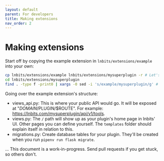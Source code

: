 ```yaml
---
layout: default
parent: For developers
title: Making extensions
nav_order: 2
---
```



Making extensions
=================

Start off by copying the example extension in `lnbits/extensions/example` into your own:
```sh
cp lnbits/extensions/example lnbits/extensions/mysuperplugin -r # Let's not use dashes or anything; it doesn't like those.
cd lnbits/extensions/mysuperplugin
find . -type f -print0 | xargs -0 sed -i 's/example/mysuperplugin/g' # Change all occurrences of 'example' to your plugin name 'mysuperplugin'.
```

Going over the example extension's structure:
* views_api.py: This is where your public API would go. It will be exposed at "$DOMAIN/$PLUGIN/$ROUTE". For example: https://lnbits.com/mysuperplugin/api/v1/tools.
* views.py: The `/` path will show up as your plugin's home page in lnbits' UI. Other pages you can define yourself. The `templates` folder should explain itself in relation to this.
* migrations.py: Create database tables for your plugin. They'll be created when you run `pipenv run flask migrate`.

... This document is a work-in-progress. Send pull requests if you get stuck, so others don't.
